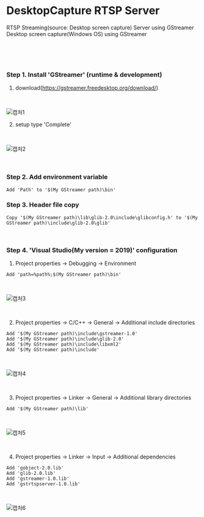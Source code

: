 # DesktopCapture RTSP Server
RTSP Streaming(source: Desktop screen capture) Server using GStreamer
Desktop screen capture(Windows OS) using GStreamer 

<br>
<br>
<br>

### Step 1. Install 'GStreamer' (runtime & development)

1) download(https://gstreamer.freedesktop.org/download/)

<br>

![캡처1](https://user-images.githubusercontent.com/85919240/122022422-86fdc800-ce01-11eb-9179-313beec47b0e.PNG)

2) setup type 'Complete'

<br>

![캡처2](https://user-images.githubusercontent.com/85919240/122022607-b7456680-ce01-11eb-87d2-3df628ae8b70.PNG)

<br>

### Step 2. Add environment variable

    Add 'Path' to '$(My GStreamer path)\bin'
    
<bt>
  
### Step 3. Header file copy

    Copy '$(My GStreamer path)\lib\glib-2.0\include\glibconfig.h' to '$(My GStreamer path)\include\glib-2.0\glib'
  
<br>
 
### Step 4. 'Visual Studio(My version = 2019)' configuration
  
  1) Project properties -> Debugging -> Environment
  
    Add 'path=%path%;$(My GStreamer path)\bin'
  
  <br>
  
![캡처3](https://user-images.githubusercontent.com/85919240/122024495-72223400-ce03-11eb-804d-aa512a1c186f.PNG)
  
  <br>
  
  2) Project properties -> C/C++ -> General -> Additional include directories
  
    Add '$(My GStreamer path)\include\gstreamer-1.0'
    Add '$(My GStreamer path)\include\glib-2.0'
    Add '$(My GStreamer path)\include\libxml2'
    Add '$(My GStreamer path)\include'
  
  <br>
  
  
![캡처4](https://user-images.githubusercontent.com/85919240/122025435-53706d00-ce04-11eb-910e-84c146105d5a.PNG)
  
  
  <br>
  
  3) Project properties -> Linker -> General -> Additional library directories
  
    Add '$(My GStreamer path)\lib'
  
  <br>
  
  
![캡처5](https://user-images.githubusercontent.com/85919240/122025669-80248480-ce04-11eb-9edb-57ba08b01bb0.PNG)
  
  
  <br>
  
  4) Project properties -> Linker -> Input -> Additional dependencies
  
    Add 'gobject-2.0.lib'
    Add 'glib-2.0.lib'
    Add 'gstreamer-1.0.lib'
    Add 'gstrtspserver-1.0.lib'

  <br>
  
  
![캡처6](https://user-images.githubusercontent.com/85919240/122025863-afd38c80-ce04-11eb-89c6-4fabde6b308b.PNG)

  
  <br>

  





